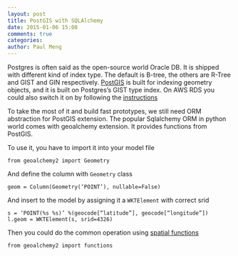 ```yaml
---
layout: post
title: PostGIS with SQLAlchemy
date: 2015-01-06 15:08
comments: true
categories: 
author: Paul Meng
---
```


Postgres is often said as the open-source world Oracle DB. It is shipped with different kind of index type. The default is B-tree, the others are R-Tree and GIST and GIN respectively.  [PostGIS](http://postgis.net/docs/manual-2.1/) is built for indexing geometry objects, and it is built on Postgres’s GIST type index. On AWS RDS you could also switch it on by following the [instructions](http://docs.aws.amazon.com/AmazonRDS/latest/UserGuide/Appendix.PostgreSQL.CommonDBATasks.html#Appendix.PostgreSQL.CommonDBATasks.PostGIS)

To take the most of it and build fast prototypes, we still need ORM abstraction for PostGIS extension. The popular Sqlalchemy ORM in python world comes with geoalchemy extension. It provides functions from PostGIS.

To use it, you have to import it into your model file
```
from geoalchemy2 import Geometry
```

And define the column with ``Geometry`` class
```
geom = Column(Geometry(‘POINT’), nullable=False)
```

And insert to the model by assigning it a ``WKTElement`` with correct srid
```
s = ‘POINT(%s %s)’ %(geocode[“latitude”], geocode[“longitude”])
l.geom = WKTElement(s, srid=4326)
```

Then you could do the common operation using [spatial functions](http://geoalchemy-2.readthedocs.org/en/latest/spatial_functions.html)

```
from geoalchemy2 import functions
```
